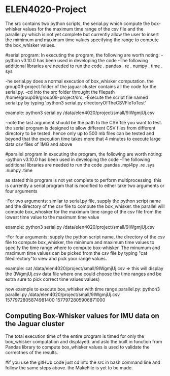 # ELEN4020-Project

The src contains two python scripts, the serial.py which compute the box-whisker values for the maximum time range of the csv file and the parallel.py which is not 
yet complete but currently allow the user to insert the mimimum and maximum time values specifying the range to compute the box_whisker values.

#serial program:
In executing the program, the following are worth noting:
-python v3.10.0 has been used in developing the code
-The following additional libraries are needed to run the code
 . pandas
 . re
 . numpy
 . time
 . sys

-he serial.py does a normal execution of box_whisker computation. the group09-project folder of the jaguar cluster contains all the code for the serial.py.
-cd into the src folder throught the filepath /home/group09/group09-project/src.
-Execute the script file named serial.py by typing 'python3 serial.py directoryOfTheCSVFleToTest'

 example: python3 serial.py /data/elen4020/project/small/9IWgmjUj.csv

-note the last argument should be the path to the CSV file you want to test. the serial program is designed to allow different CSV files from different directory
to be tested. hence only up to 500 mb files can be tested and beyond that the execution time takes more that 4 minutes to execute large data csv files of 1MG and above
 
#parallel program
In executing the program, the following are worth noting:
-python v3.10.0 has been used in developing the code
-The following additional libraries are needed to run the code
.pandas
.mpi4py
.re
.sys
.numpy
.time

as stated this program is not yet complete to perform multiprocessing. this is currently a serial program that is modified to either take two arguments or four arguments

-For two arguments: similar to serial.py file, supply the python script name and the directory of the csv file to compute the box_whisker. the parallel will compute box_whosker 
for the maximum time range of the csv file from the lowest time value to the maximum time value

 example: python3 serial.py /data/elen4020/project/small/9IWgmjUj.csv

-For four arguments: supply the python script name, the directory of the csv file to compute box_whisker, the minimum and maximum time values to specify the time range where to
compute box-whisker. The minumum and maximum time values can be picked from the csv file by typing "cat filedirectory"to view and pick your range values. 

example: cat /data/elen4020/project/small/9IWgmjUj.csv       => this will display the (IWgmjUj.csv data file where one could choose the time ranges and be extra sure to pick correct time values values)

now example to execute box_whisker with time range parallel.py: python3 parallel.py /data/elen4020/project/small/9IWgmjUj.csv 1577972805874981400 1577972805906871000

## Computing Box-Whisker values for IMU data on the Jaguar cluster
The total execution time of the entire program is timed for only the box_whisker computation and displayed. and aslo the built in function from Pandas library to compute box_whisker values is used to validate the 
correctnes of the results.

#if you use the gitHUb code just cd into the src in bash command line and follow the same steps above. the MakeFile is yet to be made. 
